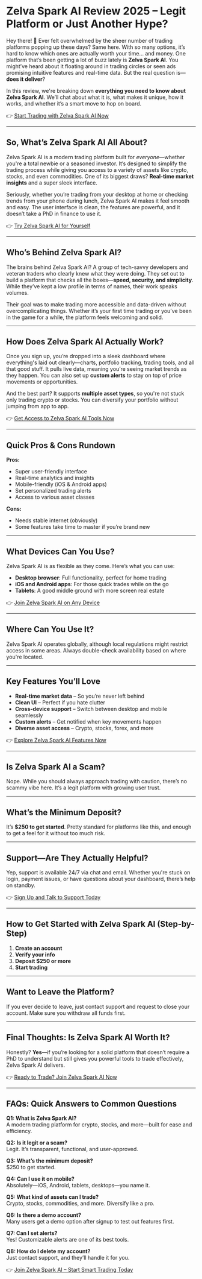 # Zelva Spark AI Review 2025 – Legit Platform or Just Another Hype?

Hey there! 👋 Ever felt overwhelmed by the sheer number of trading platforms popping up these days? Same here. With so many options, it’s hard to know which ones are actually worth your time… and money. One platform that’s been getting a lot of buzz lately is **Zelva Spark AI**. You might’ve heard about it floating around in trading circles or seen ads promising intuitive features and real-time data. But the real question is—**does it deliver**?

In this review, we're breaking down **everything you need to know about Zelva Spark AI**. We’ll chat about what it is, what makes it unique, how it works, and whether it’s a smart move to hop on board.

👉 [Start Trading with Zelva Spark AI Now](https://tracking.affiltrack5681.com/aff_c?offer_id=176487&aff_id=9535&source=github)

---

## So, What’s Zelva Spark AI All About?

Zelva Spark AI is a modern trading platform built for *everyone*—whether you're a total newbie or a seasoned investor. It’s designed to simplify the trading process while giving you access to a variety of assets like crypto, stocks, and even commodities. One of its biggest draws? **Real-time market insights** and a super sleek interface.

Seriously, whether you’re trading from your desktop at home or checking trends from your phone during lunch, Zelva Spark AI makes it feel smooth and easy. The user interface is clean, the features are powerful, and it doesn’t take a PhD in finance to use it.

👉 [Try Zelva Spark AI for Yourself](https://tracking.affiltrack5681.com/aff_c?offer_id=176487&aff_id=9535&source=github)

---

## Who’s Behind Zelva Spark AI?

The brains behind Zelva Spark AI? A group of tech-savvy developers and veteran traders who clearly knew what they were doing. They set out to build a platform that checks all the boxes—**speed, security, and simplicity**. While they’ve kept a low profile in terms of names, their work speaks volumes.

Their goal was to make trading more accessible and data-driven without overcomplicating things. Whether it’s your first time trading or you’ve been in the game for a while, the platform feels welcoming and solid.

---

## How Does Zelva Spark AI Actually Work?

Once you sign up, you’re dropped into a sleek dashboard where everything's laid out clearly—charts, portfolio tracking, trading tools, and all that good stuff. It pulls live data, meaning you’re seeing market trends as they happen. You can also set up **custom alerts** to stay on top of price movements or opportunities.

And the best part? It supports **multiple asset types**, so you're not stuck only trading crypto or stocks. You can diversify your portfolio without jumping from app to app.

👉 [Get Access to Zelva Spark AI Tools Now](https://tracking.affiltrack5681.com/aff_c?offer_id=176487&aff_id=9535&source=github)

---

## Quick Pros & Cons Rundown

**Pros:**

- Super user-friendly interface  
- Real-time analytics and insights  
- Mobile-friendly (iOS & Android apps)  
- Set personalized trading alerts  
- Access to various asset classes

**Cons:**

- Needs stable internet (obviously)  
- Some features take time to master if you’re brand new

---

## What Devices Can You Use?

Zelva Spark AI is as flexible as they come. Here’s what you can use:

- **Desktop browser**: Full functionality, perfect for home trading  
- **iOS and Android apps**: For those quick trades while on the go  
- **Tablets**: A good middle ground with more screen real estate

👉 [Join Zelva Spark AI on Any Device](https://tracking.affiltrack5681.com/aff_c?offer_id=176487&aff_id=9535&source=github)

---

## Where Can You Use It?

Zelva Spark AI operates globally, although local regulations might restrict access in some areas. Always double-check availability based on where you're located.

---

## Key Features You’ll Love

- **Real-time market data** – So you’re never left behind  
- **Clean UI** – Perfect if you hate clutter  
- **Cross-device support** – Switch between desktop and mobile seamlessly  
- **Custom alerts** – Get notified when key movements happen  
- **Diverse asset access** – Crypto, stocks, forex, and more

👉 [Explore Zelva Spark AI Features Now](https://tracking.affiltrack5681.com/aff_c?offer_id=176487&aff_id=9535&source=github)

---

## Is Zelva Spark AI a Scam?

Nope. While you should always approach trading with caution, there’s no scammy vibe here. It’s a legit platform with growing user trust.

---

## What’s the Minimum Deposit?

It’s **$250 to get started**. Pretty standard for platforms like this, and enough to get a feel for it without too much risk.

---

## Support—Are They Actually Helpful?

Yep, support is available 24/7 via chat and email. Whether you're stuck on login, payment issues, or have questions about your dashboard, there’s help on standby.

👉 [Sign Up and Talk to Support Today](https://tracking.affiltrack5681.com/aff_c?offer_id=176487&aff_id=9535&source=github)

---

## How to Get Started with Zelva Spark AI (Step-by-Step)

1. **Create an account**  
2. **Verify your info**  
3. **Deposit $250 or more**  
4. **Start trading**

---

## Want to Leave the Platform?

If you ever decide to leave, just contact support and request to close your account. Make sure you withdraw all funds first.

---

## Final Thoughts: Is Zelva Spark AI Worth It?

Honestly? **Yes**—if you’re looking for a solid platform that doesn’t require a PhD to understand but still gives you powerful tools to trade effectively, Zelva Spark AI delivers.

👉 [Ready to Trade? Join Zelva Spark AI Now](https://tracking.affiltrack5681.com/aff_c?offer_id=176487&aff_id=9535&source=github)

---

## FAQs: Quick Answers to Common Questions

**Q1: What is Zelva Spark AI?**  
A modern trading platform for crypto, stocks, and more—built for ease and efficiency.

**Q2: Is it legit or a scam?**  
Legit. It’s transparent, functional, and user-approved.

**Q3: What’s the minimum deposit?**  
$250 to get started.

**Q4: Can I use it on mobile?**  
Absolutely—iOS, Android, tablets, desktops—you name it.

**Q5: What kind of assets can I trade?**  
Crypto, stocks, commodities, and more. Diversify like a pro.

**Q6: Is there a demo account?**  
Many users get a demo option after signup to test out features first.

**Q7: Can I set alerts?**  
Yes! Customizable alerts are one of its best tools.

**Q8: How do I delete my account?**  
Just contact support, and they’ll handle it for you.

👉 [Join Zelva Spark AI – Start Smart Trading Today](https://tracking.affiltrack5681.com/aff_c?offer_id=176487&aff_id=9535&source=github)